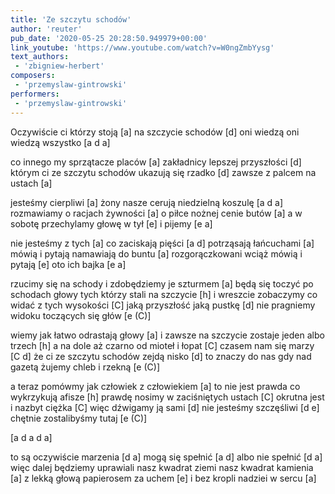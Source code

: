 ```yaml
---
title: 'Ze szczytu schodów'
author: 'reuter'
pub_date: '2020-05-25 20:28:50.949979+00:00'
link_youtube: 'https://www.youtube.com/watch?v=W0ngZmbYysg'
text_authors:
 - 'zbigniew-herbert'
composers:
 - 'przemyslaw-gintrowski'
performers:
 - 'przemyslaw-gintrowski'
---
```


Oczywiście ci którzy stoją [a]
na szczycie schodów [d]
oni wiedzą oni wiedzą wszystko [a d a]

co innego my sprzątacze placów [a]
zakładnicy lepszej przyszłości [d]
którym ci ze szczytu schodów ukazują się rzadko [d]
zawsze z palcem na ustach [a]

jesteśmy cierpliwi [a]
żony nasze cerują niedzielną koszulę [a d a]
rozmawiamy o racjach żywności [a]
o piłce nożnej cenie butów [a]
a w sobotę przechylamy głowę w tył [e]
i pijemy [e a]

nie jesteśmy z tych [a]
co zaciskają pięści [a d]
potrząsają łańcuchami [a]
mówią i pytają namawiają do buntu [a]
rozgorączkowani wciąż mówią i pytają [e]
oto ich bajka [e a]

rzucimy się na schody i zdobędziemy je szturmem [a]
będą się toczyć po schodach głowy tych którzy stali na szczycie [h]
i wreszcie zobaczymy co widać z tych wysokości [C]
jaką przyszłość jaką pustkę [d]
nie pragniemy widoku toczących się głów [e (C)]

wiemy jak łatwo odrastają głowy [a]
i zawsze na szczycie zostaje jeden albo trzech [h]
a na dole aż czarno od mioteł i łopat [C]
czasem nam się marzy [C d]
że ci ze szczytu schodów zejdą nisko [d] 
to znaczy do nas gdy nad gazetą żujemy chleb i rzekną [e (C)]

a teraz pomówmy jak człowiek z człowiekiem [a]
to nie jest prawda co wykrzykują afisze [h]
prawdę nosimy w zaciśniętych ustach [C]
okrutna jest i nazbyt ciężka [C]
więc dźwigamy ją sami [d]
nie jesteśmy szczęśliwi [d e]
chętnie zostalibyśmy tutaj [e (C)]

[a d a d a]

to są oczywiście marzenia [d a]
mogą się spełnić [a d]
albo nie spełnić [d a]
więc dalej będziemy uprawiali nasz kwadrat ziemi nasz kwadrat kamienia [a]
z lekką głową papierosem za uchem [e]
i bez kropli nadziei w sercu [a]